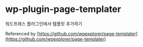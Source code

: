 # wp-plugin-page-templater
워드프레스 플러그인에서 템플릿 추가하기

Referenced by [https://github.com/wpexplorer/page-templater](https://github.com/wpexplorer/page-templater)

```php

```
